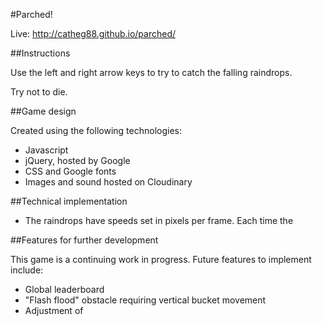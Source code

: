 #Parched!

Live:  http://catheg88.github.io/parched/

##Instructions

Use the left and right arrow keys to try to catch the falling raindrops.

Try not to die.

##Game design

Created using the following technologies:

* Javascript
* jQuery, hosted by Google
* CSS and Google fonts
* Images and sound hosted on Cloudinary

##Technical implementation

* The raindrops have speeds set in pixels per frame.  Each time the 

##Features for further development

This game is a continuing work in progress.  Future features to implement include:

* Global leaderboard
* "Flash flood" obstacle requiring vertical bucket movement
* Adjustment of
